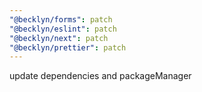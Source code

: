 ```yaml
---
"@becklyn/forms": patch
"@becklyn/eslint": patch
"@becklyn/next": patch
"@becklyn/prettier": patch
---
```


update dependencies and packageManager
